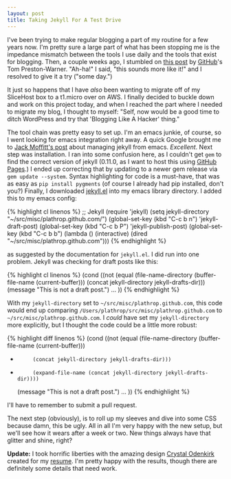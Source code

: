 ```yaml
---
layout: post
title: Taking Jekyll For A Test Drive
---
```


I've been trying to make regular blogging a part of my routine for a
few years now. I'm pretty sure a large part of what has been stopping
me is the impedance mismatch between the tools I use daily and the
tools that exist for blogging. Then, a couple weeks ago, I stumbled on
[this post][1] by [GitHub][2]'s Tom Preston-Warner. "Ah-ha!" I said,
"this sounds more like it!" and I resolved to give it a try ("some
day.")

It just so happens that I have *also* been wanting to migrate off of
my SliceHost box to a t1.micro over on AWS. I finally decided to
buckle down and work on this project today, and when I reached the
part where I needed to migrate my blog, I thought to myself: "Self,
now would be a good time to ditch WordPress and try that 'Blogging
Like A Hacker' thing."

The tool chain was pretty easy to set up. I'm an emacs junkie, of
course, so I went looking for emacs integration right away. A quick
Google brought me to [Jack Moffitt's post][3] about managing jekyll
from emacs. *Excellent*. Next step was installation. I ran into some
confusion here, as I couldn't get `gem` to find the correct version of
jekyll (0.11.0, as I want to host this using [GitHub Pages][4].) I
ended up correcting that by updating to a newer gem release via `gem
update --system`. Syntax highlighting for code is a must-have, that
was as easy as `pip install pygments` (of course I already had pip
installed, don't you?) Finally, I downloaded [jekyll.el][5] into my
emacs library directory. I added this to my emacs config:

{% highlight cl linenos %}
;; Jekyll
(require 'jekyll)
(setq jekyll-directory "~/src/misc/plathrop.github.com/")
(global-set-key (kbd "C-c b n") 'jekyll-draft-post)
(global-set-key (kbd "C-c b P") 'jekyll-publish-post)
(global-set-key (kbd "C-c b b") (lambda ()
                                  (interactive)
                                  (dired "~/src/misc/plathrop.github.com")))
{% endhighlight %}

as suggested by the documentation for `jekyll.el`. I did run into one
problem. Jekyll was checking for draft posts like this:

{% highlight cl linenos %}
  (cond
   ((not (equal
          (file-name-directory (buffer-file-name (current-buffer)))
          (concat jekyll-directory jekyll-drafts-dir)))
    (message "This is not a draft post.")
    ...
  ))
{% endhighlight %}

With my `jekyll-directory` set to `~/src/misc/plathrop.github.com`, this
code would end up comparing
`/Users/plathrop/src/misc/plathrop.github.com` to
`~/src/misc/plathrop.github.com`. I *could* have set my
`jekyll-directory` more explicitly, but I thought the code could be a
little more robust:

{% highlight diff linenos %}
   (cond
    ((not (equal
           (file-name-directory (buffer-file-name (current-buffer)))
-          (concat jekyll-directory jekyll-drafts-dir)))
+          (expand-file-name (concat jekyll-directory jekyll-drafts-dir))))
     (message "This is not a draft post.")
    ...
  ))
{% endhighlight %}

I'll have to remember to submit a pull request.

The next step (obviously), is to roll up my sleeves and dive into some
CSS because damn, this be ugly. All in all I'm very happy with the new
setup, but we'll see how it wears after a week or two. New things
always have that glitter and shine, right?

**Update:** I took horrific liberties with the amazing design
[Crystal Odenkirk][6] created for my [resume][7]. I'm pretty happy
with the results, though there are definitely some details that need work.

[1]: http://tom.preston-werner.com/2008/11/17/blogging-like-a-hacker.html
[2]: http://github.com
[3]: http://metajack.im/2009/01/02/manage-jekyll-from-emacs/
[4]: http://pages.github.com
[5]: https://github.com/metajack/jekyll/blob/master/emacs/jekyll.el
[6]: http://crysodenkirk.com
[7]: /resume.html
